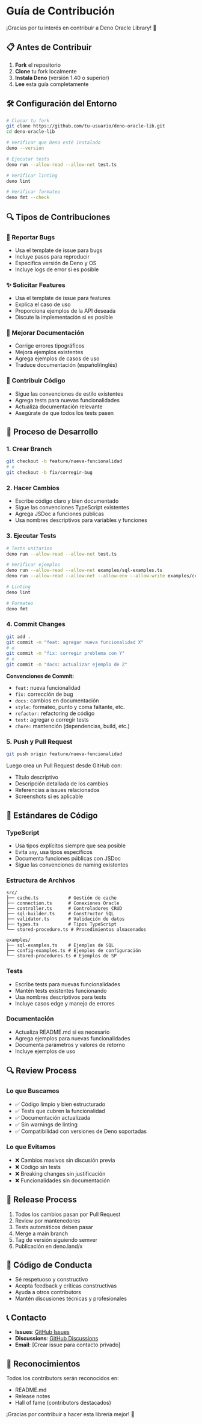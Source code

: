 # Guía de Contribución

¡Gracias por tu interés en contribuir a Deno Oracle Library! 🎉

## 📋 Antes de Contribuir

1. **Fork** el repositorio
2. **Clone** tu fork localmente
3. **Instala Deno** (versión 1.40 o superior)
4. **Lee** esta guía completamente

## 🛠️ Configuración del Entorno

```bash
# Clonar tu fork
git clone https://github.com/tu-usuario/deno-oracle-lib.git
cd deno-oracle-lib

# Verificar que Deno esté instalado
deno --version

# Ejecutar tests
deno run --allow-read --allow-net test.ts

# Verificar linting
deno lint

# Verificar formateo
deno fmt --check
```

## 🔍 Tipos de Contribuciones

### 🐛 Reportar Bugs

- Usa el template de issue para bugs
- Incluye pasos para reproducir
- Especifica versión de Deno y OS
- Incluye logs de error si es posible

### ✨ Solicitar Features

- Usa el template de issue para features
- Explica el caso de uso
- Proporciona ejemplos de la API deseada
- Discute la implementación si es posible

### 📖 Mejorar Documentación

- Corrige errores tipográficos
- Mejora ejemplos existentes
- Agrega ejemplos de casos de uso
- Traduce documentación (español/inglés)

### 🔧 Contribuir Código

- Sigue las convenciones de estilo existentes
- Agrega tests para nuevas funcionalidades
- Actualiza documentación relevante
- Asegúrate de que todos los tests pasen

## 📝 Proceso de Desarrollo

### 1. Crear Branch

```bash
git checkout -b feature/nueva-funcionalidad
# o
git checkout -b fix/corregir-bug
```

### 2. Hacer Cambios

- Escribe código claro y bien documentado
- Sigue las convenciones TypeScript existentes
- Agrega JSDoc a funciones públicas
- Usa nombres descriptivos para variables y funciones

### 3. Ejecutar Tests

```bash
# Tests unitarios
deno run --allow-read --allow-net test.ts

# Verificar ejemplos
deno run --allow-read --allow-net examples/sql-examples.ts
deno run --allow-read --allow-net --allow-env --allow-write examples/config-examples.ts

# Linting
deno lint

# Formateo
deno fmt
```

### 4. Commit Changes

```bash
git add .
git commit -m "feat: agregar nueva funcionalidad X"
# o
git commit -m "fix: corregir problema con Y"
# o
git commit -m "docs: actualizar ejemplo de Z"
```

**Convenciones de Commit:**

- `feat:` nueva funcionalidad
- `fix:` corrección de bug
- `docs:` cambios en documentación
- `style:` formateo, punto y coma faltante, etc.
- `refactor:` refactoring de código
- `test:` agregar o corregir tests
- `chore:` mantención (dependencias, build, etc.)

### 5. Push y Pull Request

```bash
git push origin feature/nueva-funcionalidad
```

Luego crea un Pull Request desde GitHub con:

- Título descriptivo
- Descripción detallada de los cambios
- Referencias a issues relacionados
- Screenshots si es aplicable

## 🎯 Estándares de Código

### TypeScript

- Usa tipos explícitos siempre que sea posible
- Evita `any`, usa tipos específicos
- Documenta funciones públicas con JSDoc
- Sigue las convenciones de naming existentes

### Estructura de Archivos

```
src/
├── cache.ts           # Gestión de cache
├── connection.ts      # Conexiones Oracle
├── controller.ts      # Controladores CRUD
├── sql-builder.ts     # Constructor SQL
├── validator.ts       # Validación de datos
├── types.ts           # Tipos TypeScript
└── stored-procedure.ts # Procedimientos almacenados

examples/
├── sql-examples.ts    # Ejemplos de SQL
├── config-examples.ts # Ejemplos de configuración
└── stored-procedures.ts # Ejemplos de SP
```

### Tests

- Escribe tests para nuevas funcionalidades
- Mantén tests existentes funcionando
- Usa nombres descriptivos para tests
- Incluye casos edge y manejo de errores

### Documentación

- Actualiza README.md si es necesario
- Agrega ejemplos para nuevas funcionalidades
- Documenta parámetros y valores de retorno
- Incluye ejemplos de uso

## 🔍 Review Process

### Lo que Buscamos

- ✅ Código limpio y bien estructurado
- ✅ Tests que cubren la funcionalidad
- ✅ Documentación actualizada
- ✅ Sin warnings de linting
- ✅ Compatibilidad con versiones de Deno soportadas

### Lo que Evitamos

- ❌ Cambios masivos sin discusión previa
- ❌ Código sin tests
- ❌ Breaking changes sin justificación
- ❌ Funcionalidades sin documentación

## 🚀 Release Process

1. Todos los cambios pasan por Pull Request
2. Review por mantenedores
3. Tests automáticos deben pasar
4. Merge a main branch
5. Tag de versión siguiendo semver
6. Publicación en deno.land/x

## 🤝 Código de Conducta

- Sé respetuoso y constructivo
- Acepta feedback y críticas constructivas
- Ayuda a otros contributors
- Mantén discusiones técnicas y profesionales

## 📞 Contacto

- **Issues**: [GitHub Issues](https://github.com/jferreyradev/deno-oracle-lib/issues)
- **Discussions**: [GitHub Discussions](https://github.com/jferreyradev/deno-oracle-lib/discussions)
- **Email**: [Crear issue para contacto privado]

## 🙏 Reconocimientos

Todos los contributors serán reconocidos en:

- README.md
- Release notes
- Hall of fame (contributors destacados)

¡Gracias por contribuir a hacer esta librería mejor! 🚀

